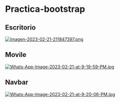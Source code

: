 # Practica-bootstrap
## Escritorio
[![imagen-2023-02-21-211847397.png](https://i.postimg.cc/43Zzrvmm/imagen-2023-02-21-211847397.png)](https://postimg.cc/HrZcMy0g)

## Movile
[![Whats-App-Image-2023-02-21-at-9-19-59-PM.jpg](https://i.postimg.cc/yNtS7FNm/Whats-App-Image-2023-02-21-at-9-19-59-PM.jpg)](https://postimg.cc/PLbq4vYJ)

## Navbar
[![Whats-App-Image-2023-02-21-at-9-20-06-PM.jpg](https://i.postimg.cc/FKd7C7x7/Whats-App-Image-2023-02-21-at-9-20-06-PM.jpg)](https://postimg.cc/Nyts5GSc)
